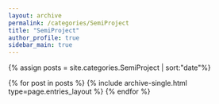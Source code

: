 ```yaml
---
layout: archive
permalink: /categories/SemiProject
title: "SemiProject"
author_profile: true
sidebar_main: true
---
```


{% assign posts = site.categories.SemiProject | sort:"date"%}

{% for post in posts %}
  {% include archive-single.html type=page.entries_layout %}
{% endfor %}